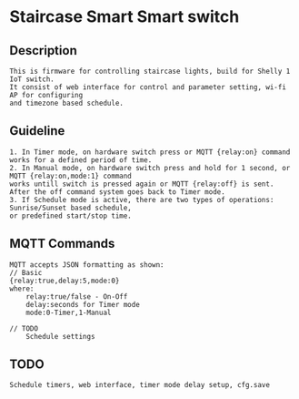# Staircase Smart Smart switch

## Description

    This is firmware for controlling staircase lights, build for Shelly 1 IoT switch.  
    It consist of web interface for control and parameter setting, wi-fi AP for configuring  
    and timezone based schedule.

## Guideline

    1. In Timer mode, on hardware switch press or MQTT {relay:on} command works for a defined period of time.  
    2. In Manual mode, on hardware switch press and hold for 1 second, or MQTT {relay:on,mode:1} command  
    works untill switch is pressed again or MQTT {relay:off} is sent.  
    After the off command system goes back to Timer mode.  
    3. If Schedule mode is active, there are two types of operations: Sunrise/Sunset based schedule,  
    or predefined start/stop time.
 
## MQTT Commands

    MQTT accepts JSON formatting as shown:
    // Basic
    {relay:true,delay:5,mode:0}
    where:
        relay:true/false - On-Off
        delay:seconds for Timer mode
        mode:0-Timer,1-Manual

    // TODO
        Schedule settings

## TODO
    
    Schedule timers, web interface, timer mode delay setup, cfg.save